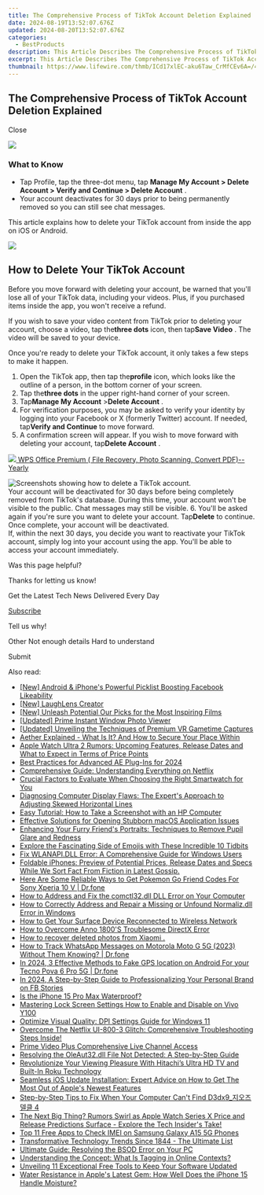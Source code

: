 ```yaml
---
title: The Comprehensive Process of TikTok Account Deletion Explained
date: 2024-08-19T13:52:07.676Z
updated: 2024-08-20T13:52:07.676Z
categories:
  - BestProducts
description: This Article Describes The Comprehensive Process of TikTok Account Deletion Explained
excerpt: This Article Describes The Comprehensive Process of TikTok Account Deletion Explained
thumbnail: https://www.lifewire.com/thmb/ICd17xlEC-aku6Taw_CrMfCEv6A=/400x300/filters:no_upscale():max_bytes(150000):strip_icc():format(webp)/GettyImages-1183804979-558ec63f893e4e068a261ebc584f819e.jpg
---
```


## The Comprehensive Process of TikTok Account Deletion Explained

Close 

<!-- affiliate ads begin -->
<a href="https://secure.2checkout.com/order/checkout.php?PRODS=35038891&QTY=1&AFFILIATE=108875&CART=1"><img src="https://www.dupinout.com/wp-content/uploads/2021/12/DupInOut-New-Duplicate-Scan-Tab.png" border="0"></a>
<!-- affiliate ads end -->
###  What to Know

* Tap Profile, tap the three-dot menu, tap **Manage My Account > Delete Account > Verify and Continue > Delete Account** .
* Your account deactivates for 30 days prior to being permanently removed so you can still see chat messages.

 This article explains how to delete your TikTok account from inside the app on iOS or Android.

<!-- affiliate ads begin -->
<a href="https://shop.mondly.com/affiliate.php?ACCOUNT=ATISTUDI&AFFILIATE=108875&PATH=https%3A%2F%2Fwww.mondly.com%3FAFFILIATE%3D108875%26RESOURCE%3D%2BGeneral%2B970x90%2B"><img src="https://secure.avangate.com/images/merchant/69c418c33ec2e1a4267fa9bb77fa1428/general-970x90.gif" border="0"></a>
<!-- affiliate ads end -->
##  How to Delete Your TikTok Account 

 Before you move forward with deleting your account, be warned that you'll lose all of your TikTok data, including your videos. Plus, if you purchased items inside the app, you won't receive a refund.

 If you wish to save your video content from TikTok prior to deleting your account, choose a video, tap the**three dots** icon, then tap**Save Video** . The video will be saved to your device.

 Once you're ready to delete your TikTok account, it only takes a few steps to make it happen.

1. Open the TikTok app, then tap the**profile** icon, which looks like the outline of a person, in the bottom corner of your screen.
2. Tap the**three dots** in the upper right-hand corner of your screen.
3. Tap**Manage My Account** \>**Delete Account** .
4. For verification purposes, you may be asked to verify your identity by logging into your Facebook or X (formerly Twitter) account. If needed, tap**Verify and Continue** to move forward.
5. A confirmation screen will appear. If you wish to move forward with deleting your account, tap**Delete Account** .  
<!-- affiliate ads begin -->
<a href="https://secure.2checkout.com/order/checkout.php?PRODS=38729081&QTY=1&AFFILIATE=108875&CART=1"><img src="https://website-prod.cache.wpscdn.com/img/wps-writer-free-word-processor-1x.3d9c80d.png" border="0">
WPS Office Premium ( File Recovery, Photo Scanning, Convert PDF)--Yearly</a>
<!-- affiliate ads end -->
![Screenshots showing how to delete a TikTok account.](https://www.lifewire.com/thmb/uAD0diTDpdofcy3KZP2IkXh_FRg=/1500x0/filters:no_upscale():max_bytes(150000):strip_icc():format(webp)/Delete_TikTok_001-83e5ce9989ec46cc8cc0555ca6a51def.jpg)  
 Your account will be deactivated for 30 days before being completely removed from TikTok's database. During this time, your account won't be visible to the public. Chat messages may still be visible.
6. You'll be asked again if you're sure you want to delete your account. Tap**Delete** to continue. Once complete, your account will be deactivated.  
 If, within the next 30 days, you decide you want to reactivate your TikTok account, simply log into your account using the app. You'll be able to access your account immediately.

Was this page helpful?

Thanks for letting us know!

 Get the Latest Tech News Delivered Every Day

[ Subscribe ](https://www.lifewire.com/#) 

Tell us why!

 Other  Not enough details  Hard to understand 

 Submit 

<ins class="adsbygoogle"
     style="display:block"
     data-ad-format="autorelaxed"
     data-ad-client="ca-pub-7571918770474297"
     data-ad-slot="1223367746"></ins>



<ins class="adsbygoogle"
     style="display:block"
     data-ad-client="ca-pub-7571918770474297"
     data-ad-slot="8358498916"
     data-ad-format="auto"
     data-full-width-responsive="true"></ins>

<span class="atpl-alsoreadstyle">Also read:</span>
<div><ul>
<li><a href="https://facebook-video-recording.techidaily.com/new-android-and-iphones-powerful-picklist-boosting-facebook-likeability/"><u>[New] Android & iPhone's Powerful Picklist  Boosting Facebook Likeability</u></a></li>
<li><a href="https://extra-guidance.techidaily.com/new-laughlens-creator/"><u>[New] LaughLens Creator</u></a></li>
<li><a href="https://fox-helps.techidaily.com/new-unleash-potential-our-picks-for-the-most-inspiring-films/"><u>[New] Unleash Potential  Our Picks for the Most Inspiring Films</u></a></li>
<li><a href="https://extra-approaches.techidaily.com/updated-prime-instant-window-photo-viewer/"><u>[Updated] Prime Instant Window Photo Viewer</u></a></li>
<li><a href="https://digital-screen-recording.techidaily.com/updated-unveiling-the-techniques-of-premium-vr-gametime-captures/"><u>[Updated] Unveiling the Techniques of Premium VR Gametime Captures</u></a></li>
<li><a href="https://tech-recovery.techidaily.com/aether-explained-what-is-it-and-how-to-secure-your-place-within/"><u>Aether Explained - What Is It? And How to Secure Your Place Within</u></a></li>
<li><a href="https://tech-recovery.techidaily.com/apple-watch-ultra-2-rumors-upcoming-features-release-dates-and-what-to-expect-in-terms-of-price-points/"><u>Apple Watch Ultra 2 Rumors: Upcoming Features, Release Dates and What to Expect in Terms of Price Points</u></a></li>
<li><a href="https://extra-information.techidaily.com/best-practices-for-advanced-ae-plug-ins-for-2024/"><u>Best Practices for Advanced AE Plug-Ins for 2024</u></a></li>
<li><a href="https://tech-recovery.techidaily.com/comprehensive-guide-understanding-everything-on-netflix/"><u>Comprehensive Guide: Understanding Everything on Netflix</u></a></li>
<li><a href="https://tech-recovery.techidaily.com/crucial-factors-to-evaluate-when-choosing-the-right-smartwatch-for-you/"><u>Crucial Factors to Evaluate When Choosing the Right Smartwatch for You</u></a></li>
<li><a href="https://tech-recovery.techidaily.com/diagnosing-computer-display-flaws-the-experts-approach-to-adjusting-skewed-horizontal-lines/"><u>Diagnosing Computer Display Flaws: The Expert's Approach to Adjusting Skewed Horizontal Lines</u></a></li>
<li><a href="https://tech-recovery.techidaily.com/easy-tutorial-how-to-take-a-screenshot-with-an-hp-computer/"><u>Easy Tutorial: How to Take a Screenshot with an HP Computer</u></a></li>
<li><a href="https://tech-recovery.techidaily.com/effective-solutions-for-opening-stubborn-macos-application-issues/"><u>Effective Solutions for Opening Stubborn macOS Application Issues</u></a></li>
<li><a href="https://tech-recovery.techidaily.com/enhancing-your-furry-friends-portraits-techniques-to-remove-pupil-glare-and-redness/"><u>Enhancing Your Furry Friend's Portraits: Techniques to Remove Pupil Glare and Redness</u></a></li>
<li><a href="https://tech-recovery.techidaily.com/explore-the-fascinating-side-of-emojis-with-these-incredible-10-tidbits/"><u>Explore the Fascinating Side of Emojis with These Incredible 10 Tidbits</u></a></li>
<li><a href="https://tech-recovery.techidaily.com/fix-wlanapidll-error-a-comprehensive-guide-for-windows-users/"><u>Fix WLANAPI.DLL Error: A Comprehensive Guide for Windows Users</u></a></li>
<li><a href="https://tech-recovery.techidaily.com/1722882495989-foldable-iphones-preview-of-potential-prices-release-dates-and-specs-while-we-sort-fact-from-fiction-in-latest-gossip/"><u>Foldable iPhones: Preview of Potential Prices, Release Dates and Specs While We Sort Fact From Fiction in Latest Gossip.</u></a></li>
<li><a href="https://android-pokemon-go.techidaily.com/here-are-some-reliable-ways-to-get-pokemon-go-friend-codes-for-sony-xperia-10-v-drfone-by-drfone-virtual-android/"><u>Here Are Some Reliable Ways to Get Pokemon Go Friend Codes For Sony Xperia 10 V | Dr.fone</u></a></li>
<li><a href="https://tech-recovery.techidaily.com/how-to-address-and-fix-the-comctl32dll-dll-error-on-your-computer/"><u>How to Address and Fix the comctl32.dll DLL Error on Your Computer</u></a></li>
<li><a href="https://tech-recovery.techidaily.com/how-to-correctly-address-and-repair-a-missing-or-unfound-normalizdll-error-in-windows/"><u>How to Correctly Address and Repair a Missing or Unfound Normaliz.dll Error in Windows</u></a></li>
<li><a href="https://tech-recovery.techidaily.com/how-to-get-your-surface-device-reconnected-to-wireless-network/"><u>How to Get Your Surface Device Reconnected to Wireless Network</u></a></li>
<li><a href="https://program-issues.techidaily.com/how-to-overcome-anno-1800s-troublesome-directx-error/"><u>How to Overcome Anno 1800'S Troublesome DirectX Error</u></a></li>
<li><a href="https://blog-min.techidaily.com/how-to-recover-deleted-photos-from-xiaomi-by-fonelab-android-recover-photos/"><u>How to recover deleted photos from Xiaomi .</u></a></li>
<li><a href="https://android-location-track.techidaily.com/how-to-track-whatsapp-messages-on-motorola-moto-g-5g-2023-without-them-knowing-drfone-by-drfone-virtual-android/"><u>How to Track WhatsApp Messages on Motorola Moto G 5G (2023) Without Them Knowing? | Dr.fone</u></a></li>
<li><a href="https://android-location.techidaily.com/in-2024-3-effective-methods-to-fake-gps-location-on-android-for-your-tecno-pova-6-pro-5g-drfone-by-drfone-virtual/"><u>In 2024, 3 Effective Methods to Fake GPS location on Android For your Tecno Pova 6 Pro 5G | Dr.fone</u></a></li>
<li><a href="https://facebook-video-recording.techidaily.com/in-2024-a-step-by-step-guide-to-professionalizing-your-personal-brand-on-fb-stories/"><u>In 2024, A Step-by-Step Guide to Professionalizing Your Personal Brand on FB Stories</u></a></li>
<li><a href="https://tech-recovery.techidaily.com/is-the-iphone-15-pro-max-waterproof/"><u>Is the iPhone 15 Pro Max Waterproof?</u></a></li>
<li><a href="https://android-unlock.techidaily.com/mastering-lock-screen-settings-how-to-enable-and-disable-on-vivo-y100-by-drfone-android/"><u>Mastering Lock Screen Settings How to Enable and Disable on Vivo Y100</u></a></li>
<li><a href="https://windows11.techidaily.com/optimize-visual-quality-dpi-settings-guide-for-windows-11/"><u>Optimize Visual Quality: DPI Settings Guide for Windows 11</u></a></li>
<li><a href="https://tech-recovery.techidaily.com/1722870579598-overcome-the-netflix-ui-800-3-glitch-comprehensive-troubleshooting-steps-inside/"><u>Overcome The Netflix UI-800-3 Glitch: Comprehensive Troubleshooting Steps Inside!</u></a></li>
<li><a href="https://extra-lessons.techidaily.com/prime-video-plus-comprehensive-live-channel-access/"><u>Prime Video Plus  Comprehensive Live Channel Access</u></a></li>
<li><a href="https://tech-recovery.techidaily.com/resolving-the-oleaut32dll-file-not-detected-a-step-by-step-guide/"><u>Resolving the OleAut32.dll File Not Detected: A Step-by-Step Guide</u></a></li>
<li><a href="https://tech-recovery.techidaily.com/revolutionize-your-viewing-pleasure-with-hitachis-ultra-hd-tv-and-built-in-roku-technology/"><u>Revolutionize Your Viewing Pleasure With Hitachi’s Ultra HD TV and Built-In Roku Technology</u></a></li>
<li><a href="https://tech-recovery.techidaily.com/seamless-ios-update-installation-expert-advice-on-how-to-get-the-most-out-of-apples-newest-features/"><u>Seamless iOS Update Installation: Expert Advice on How to Get The Most Out of Apple's Newest Features</u></a></li>
<li><a href="https://tech-recovery.techidaily.com/step-by-step-tips-to-fix-when-your-computer-cant-find-d3dx9-4/"><u>Step-by-Step Tips to Fix When Your Computer Can't Find D3dx9_지오즈 델클 4</u></a></li>
<li><a href="https://tech-recovery.techidaily.com/the-next-big-thing-rumors-swirl-as-apple-watch-series-x-price-and-release-predictions-surface-explore-the-tech-insiders-take/"><u>The Next Big Thing? Rumors Swirl as Apple Watch Series X Price and Release Predictions Surface - Explore the Tech Insider's Take!</u></a></li>
<li><a href="https://sim-unlock.techidaily.com/top-11-free-apps-to-check-imei-on-samsung-galaxy-a15-5g-phones-by-drfone-android/"><u>Top 11 Free Apps to Check IMEI on Samsung Galaxy A15 5G Phones</u></a></li>
<li><a href="https://tech-recovery.techidaily.com/transformative-technology-trends-since-1844-the-ultimate-list/"><u>Transformative Technology Trends Since 1844 - The Ultimate List</u></a></li>
<li><a href="https://tech-recovery.techidaily.com/ultimate-guide-resolving-the-bsod-error-on-your-pc/"><u>Ultimate Guide: Resolving the BSOD Error on Your PC</u></a></li>
<li><a href="https://tech-recovery.techidaily.com/understanding-the-concept-what-is-tagging-in-online-contexts/"><u>Understanding the Concept: What Is Tagging in Online Contexts?</u></a></li>
<li><a href="https://tech-recovery.techidaily.com/unveiling-11-exceptional-free-tools-to-keep-your-software-updated/"><u>Unveiling 11 Exceptional Free Tools to Keep Your Software Updated</u></a></li>
<li><a href="https://tech-recovery.techidaily.com/water-resistance-in-apples-latest-gem-how-well-does-the-iphone-15-handle-moisture/"><u>Water Resistance in Apple's Latest Gem: How Well Does the iPhone 15 Handle Moisture?</u></a></li>
</ul></div>

